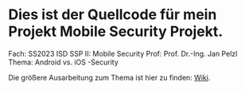 # Dies ist der Quellcode für mein Projekt Mobile Security Projekt.
Fach: SS2023 ISD SSP II: Mobile Security
Prof: Prof. Dr.-Ing. Jan Pelzl
Thema: Android vs. iOS -Security

Die größere Ausarbeitung zum Thema ist hier zu finden: [Wiki]([https://github.com/isd-nunkesser/sd-2022-team-mvsm/wiki](https://github.com/Smil3MoreGH/Mobile_Security_Projekt/wiki)]).
